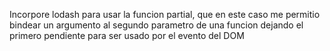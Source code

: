 Incorpore lodash para usar la funcion partial, que en este caso me permitio bindear un argumento al segundo parametro de una funcion dejando el primero pendiente para ser usado por el evento del DOM